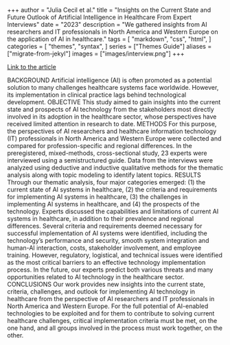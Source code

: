 +++
author = "Julia Cecil et al."
title = "Insights on the Current State and Future Outlook of Artificial Intelligence in Healthcare From Expert Interviews"
date = "2023"
description = "We gathered insights from AI researchers and IT professionals in North America and Western Europe on the application of AI in healthcare."
tags = [
    "markdown",
    "css",
    "html",
]
categories = [
    "themes",
    "syntax",
]
series = ["Themes Guide"]
aliases = ["migrate-from-jekyl"]
images = ["images/interview.png"]
+++

[Link to the article](https://www.researchgate.net/publication/369639739_Insights_on_the_Current_State_and_Future_Outlook_of_Artificial_Intelligence_in_Healthcare_From_Expert_Interviews_Preprint)


BACKGROUND Artificial intelligence (AI) is often promoted as a potential solution to many challenges healthcare systems face worldwide. However, its implementation in clinical practice lags behind technological development. OBJECTIVE This study aimed to gain insights into the current state and prospects of AI technology from the stakeholders most directly involved in its adoption in the healthcare sector, whose perspectives have received limited attention in research to date. METHODS For this purpose, the perspectives of AI researchers and healthcare information technology (IT) professionals in North America and Western Europe were collected and compared for profession-specific and regional differences. In the preregistered, mixed-methods, cross-sectional study, 23 experts were interviewed using a semistructured guide. Data from the interviews were analyzed using deductive and inductive qualitative methods for the thematic analysis along with topic modeling to identify latent topics. RESULTS Through our thematic analysis, four major categories emerged: (1) the current state of AI systems in healthcare, (2) the criteria and requirements for implementing AI systems in healthcare, (3) the challenges in implementing AI systems in healthcare, and (4) the prospects of the technology. Experts discussed the capabilities and limitations of current AI systems in healthcare, in addition to their prevalence and regional differences. Several criteria and requirements deemed necessary for successful implementation of AI systems were identified, including the technology’s performance and security, smooth system integration and human-AI interaction, costs, stakeholder involvement, and employee training. However, regulatory, logistical, and technical issues were identified as the most critical barriers to an effective technology implementation process. In the future, our experts predict both various threats and many opportunities related to AI technology in the healthcare sector. CONCLUSIONS Our work provides new insights into the current state, criteria, challenges, and outlook for implementing AI technology in healthcare from the perspective of AI researchers and IT professionals in North America and Western Europe. For the full potential of AI-enabled technologies to be exploited and for them to contribute to solving current healthcare challenges, critical implementation criteria must be met, on the one hand, and all groups involved in the process must work together, on the other.